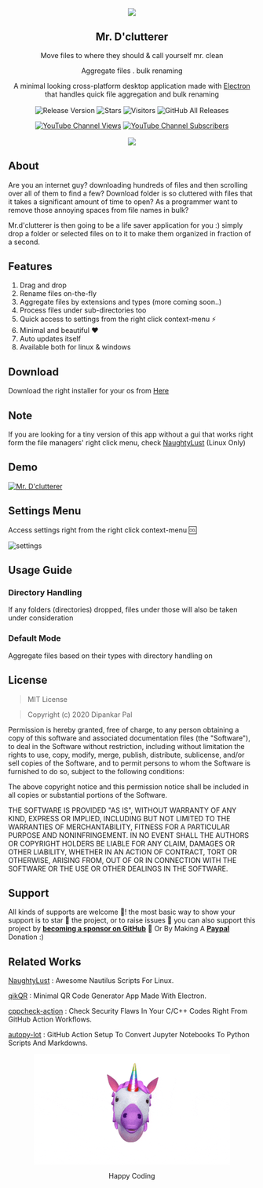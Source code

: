 <div align=center>
<p align=center><img src="./build/icons/icon256x256.png" width=200px align=center /></p>

<p align=center><h2 align=center> Mr. D'clutterer</h2></p>
<p align=center> Move files to where they should & call yourself mr. clean </p>
<p align=center> Aggregate files . bulk renaming </p>
<p align=center> A minimal looking cross-platform desktop application made with <a href="https://electronjs.org"> Electron </a> that handles quick file aggregation and bulk renaming</p>
<p align=center><img alt="Release Version" src="https://img.shields.io/github/v/release/deep5050/Mr.Dclutterer?style=flat" align=center></img>
<img alt="Stars" src="https://img.shields.io/github/stars/deep5050/Mr.Dclutterer?style=flat" align=center></img>

  <img align=center  src="https://visitor-badge.laobi.icu/badge?page_id=deep5050.Mr.Dclutterer" alt="Visitors">      
<img align=center alt="GitHub All Releases" src="https://img.shields.io/github/downloads/deep5050/Mr.Dclutterer/total?label=downloads&style=plastic">              
</p>
<p><a href=https://www.youtube.com/channel/UCHE71XuJOPKlHSxSr40u5Lw> <img alt="YouTube Channel Views" src="https://img.shields.io/youtube/channel/views/UCHE71XuJOPKlHSxSr40u5Lw?style=social"></a>
<a href=https://www.youtube.com/channel/UCHE71XuJOPKlHSxSr40u5Lw> <img alt="YouTube Channel Subscribers" src="https://img.shields.io/youtube/channel/subscribers/UCHE71XuJOPKlHSxSr40u5Lw?style=social"></a></p>
<p align=center><img align=center src="./screenshots/app-main.png"></p>

</div>

## About

Are you an internet guy? downloading hundreds of files and then scrolling over all of them to find a few?
Download folder is so cluttered with files that it takes a significant amount of time to open? 
As a programmer want to remove those annoying spaces from file names in bulk? 

Mr.d'clutterer is then going to be a life saver application for you :) simply drop a folder or selected files on to it to make them organized in fraction of a second.

## Features

1. Drag and drop
2. Rename files on-the-fly
3. Aggregate files by extensions and types (more coming soon..) 
4. Process files under sub-directories too
5. Quick access to settings from the right click context-menu :zap:
6. Minimal and beautiful :heart:
7. Auto updates itself
8. Available both for linux & windows

## Download

Download the right installer for your os from [Here](https://github.com/deep5050/Mr.Dclutterer/releases/latest)

## Note

If you are looking for a tiny version of this app without a gui that works right form the file managers' right click menu, check [NaughtyLust](https://github.com/deep5050/NaughtyLust) (Linux Only)

## Demo
 [![Mr. D'clutterer](./screenshots/youtube-demo.jpg)](https://www.youtube.com/embed/HZ6AtUOcP20 "Mr. D'clutterer")


## Settings Menu

Access settings right from the right click context-menu :cool:

![settings](./screenshots/settings.png)


## Usage Guide

### Directory Handling
If any folders (directories) dropped, files under those will also be taken under consideration

### Default Mode

Aggregate files based on their types with directory handling on 

## License
>MIT License

>Copyright (c) 2020 Dipankar Pal

Permission is hereby granted, free of charge, to any person obtaining a copy
of this software and associated documentation files (the "Software"), to deal
in the Software without restriction, including without limitation the rights
to use, copy, modify, merge, publish, distribute, sublicense, and/or sell
copies of the Software, and to permit persons to whom the Software is
furnished to do so, subject to the following conditions:

The above copyright notice and this permission notice shall be included in all
copies or substantial portions of the Software.

THE SOFTWARE IS PROVIDED "AS IS", WITHOUT WARRANTY OF ANY KIND, EXPRESS OR
IMPLIED, INCLUDING BUT NOT LIMITED TO THE WARRANTIES OF MERCHANTABILITY,
FITNESS FOR A PARTICULAR PURPOSE AND NONINFRINGEMENT. IN NO EVENT SHALL THE
AUTHORS OR COPYRIGHT HOLDERS BE LIABLE FOR ANY CLAIM, DAMAGES OR OTHER
LIABILITY, WHETHER IN AN ACTION OF CONTRACT, TORT OR OTHERWISE, ARISING FROM,
OUT OF OR IN CONNECTION WITH THE SOFTWARE OR THE USE OR OTHER DEALINGS IN THE
SOFTWARE.



## Support


All kinds of supports are welcome :raised_hands:! the most basic way to show your support is to star :star2: the project, or to raise issues :speech_balloon: you can also support this project by [**becoming a sponsor on GitHub**](https://github.com/sponsors/deep5050) :clap: Or By Making A [**Paypal**](https://paypal.me/deep5050) Donation :)


## Related Works
[NaughtyLust](https://github.com/deep5050/NaughtyLust) : Awesome Nautilus Scripts For Linux.

[qikQR](https://github.com/deep5050/qikQR) : Minimal QR Code Generator App Made With Electron.

[cppcheck-action](https://github.com/deep5050/cppcheck-action) : Check Security Flaws In Your C/C++ Codes Right From GitHub Action Workflows.

[autopy-lot](https://github.com/deep5050/autopy-lot) : GitHub Action Setup To Convert Jupyter Notebooks To Python Scripts And Markdowns.

<div align=center>
<p align=center><img align=center src="https://raw.githubusercontent.com/liyasthomas/templates/master/assets/logo.gif" alt="unicorn" width="400">
</p>
<p align=center>Happy Coding</p>
</div>
